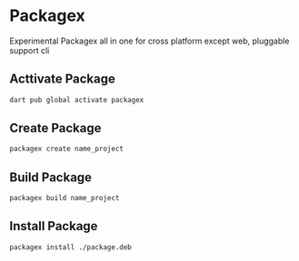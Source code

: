 # Packagex

Experimental Packagex all in one for cross platform except web, pluggable support cli 

## Acttivate Package

```bash
dart pub global activate packagex
```

## Create Package

```bash
packagex create name_project
```

## Build Package

```bash
packagex build name_project
```

## Install Package

```bash
packagex install ./package.deb
```